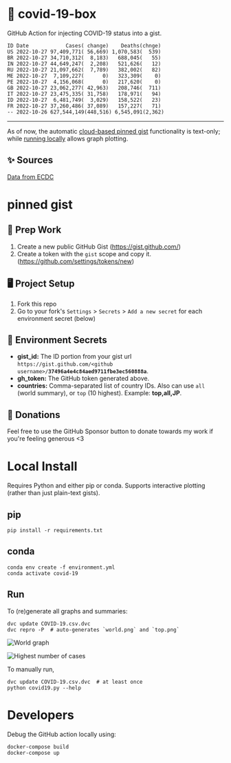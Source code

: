 # 🏥 covid-19-box

GitHub Action for injecting COVID-19 status into a gist.

```
ID Date            Cases( change)    Deaths(chnge)
US 2022-10-27 97,409,771( 56,669) 1,070,583(  539)
BR 2022-10-27 34,710,312(  8,183)   688,045(   55)
IN 2022-10-27 44,649,247(  2,208)   521,626(   12)
RU 2022-10-27 21,097,662(  7,789)   382,002(   82)
ME 2022-10-27  7,109,227(      0)   323,309(    0)
PE 2022-10-27  4,156,068(      0)   217,620(    0)
GB 2022-10-27 23,062,277( 42,963)   208,746(  711)
IT 2022-10-27 23,475,335( 31,758)   178,971(   94)
ID 2022-10-27  6,481,749(  3,029)   158,522(   23)
FR 2022-10-27 37,260,486( 37,089)   157,227(   71)
-- 2022-10-26 627,544,149(448,516) 6,545,091(2,362)
```

---

As of now, the automatic [cloud-based pinned gist](#pinned-gist) functionality is text-only;
while [running locally](#local-install) allows graph plotting.

## ✨ Sources

[Data from ECDC](https://www.ecdc.europa.eu/en/publications-data/download-todays-data-geographic-distribution-covid-19-cases-worldwide)

# pinned gist

## 🎒 Prep Work
1. Create a new public GitHub Gist (https://gist.github.com/)
1. Create a token with the `gist` scope and copy it. (https://github.com/settings/tokens/new)

## 🖥 Project Setup
1. Fork this repo
1. Go to your fork's `Settings` > `Secrets` > `Add a new secret` for each environment secret (below)

## 🤫 Environment Secrets
- **gist_id:** The ID portion from your gist url `https://gist.github.com/<github username>/`**`37496a4e4c84aed9711fbe3ec560888a`**.
- **gh_token:** The GitHub token generated above.
- **countries:** Comma-separated list of country IDs. Also can use `all` (world summary), or `top` (10 highest). Example: **top,all,JP**.

## 💸 Donations

Feel free to use the GitHub Sponsor button to donate towards my work if you're feeling generous <3

# Local Install

Requires Python and either pip or conda. Supports interactive plotting (rather than just plain-text gists).

## pip

```
pip install -r requirements.txt
```

## conda

```
conda env create -f environment.yml
conda activate covid-19
```

## Run

To (re)generate all graphs and summaries:

```
dvc update COVID-19.csv.dvc
dvc repro -P  # auto-generates `world.png` and `top.png`
```

![World graph](world.png)

![Highest number of cases](top.png)

To manually run,

```
dvc update COVID-19.csv.dvc  # at least once
python covid19.py --help
```

# Developers

Debug the GitHub action locally using:

```
docker-compose build
docker-compose up
```
